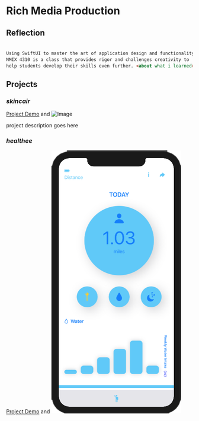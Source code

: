 # Rich Media Production

## Reflection

```markdown

Using SwiftUI to master the art of application design and functionality, 
NMIX 4310 is a class that provides rigor and challenges creativity to 
help students develop their skills even further. <about what i learned>

```

## Projects

### _skincair_
[Project Demo](https://youtu.be/nJUcIRq1zWY) and ![Image](src)

project description goes here
  

### _healthee_

[Project Demo](url) and ![Image](healtheepic.png)

<project description goes here>
  
